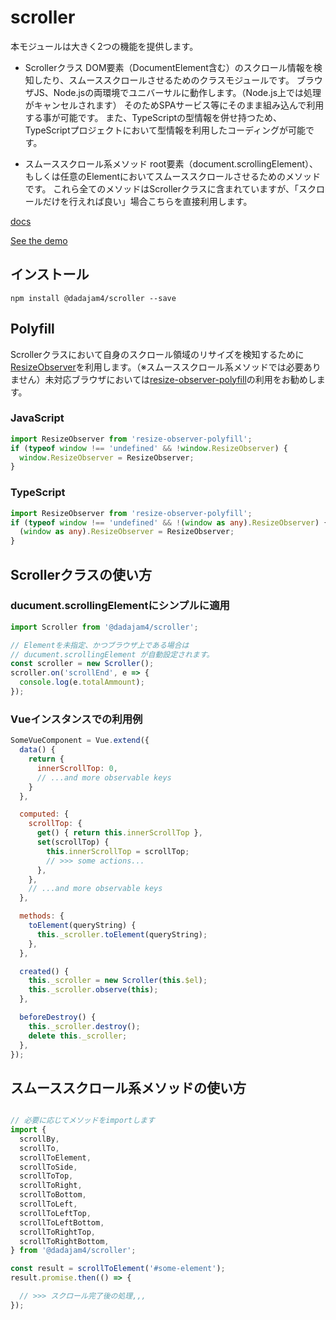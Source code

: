 # scroller

本モジュールは大きく2つの機能を提供します。

- Scrollerクラス
DOM要素（DocumentElement含む）のスクロール情報を検知したり、スムーススクロールさせるためのクラスモジュールです。
ブラウザJS、Node.jsの両環境でユニバーサルに動作します。（Node.js上では処理がキャンセルされます）
そのためSPAサービス等にそのまま組み込んで利用する事が可能です。
また、TypeScriptの型情報を併せ持つため、TypeScriptプロジェクトにおいて型情報を利用したコーディングが可能です。

- スムーススクロール系メソッド
root要素（document.scrollingElement）、もしくは任意のElementにおいてスムーススクロールさせるためのメソッドです。
これら全てのメソッドはScrollerクラスに含まれていますが、「スクロールだけを行えれば良い」場合こちらを直接利用します。

[docs](https://dadajam4.github.io/scroller/classes/_scroller_.scroller.html)

[See the demo](https://dadajam4.github.io/scroller/playground/)

## インストール
```
npm install @dadajam4/scroller --save
```

## Polyfill
Scrollerクラスにおいて自身のスクロール領域のリサイズを検知するために[ResizeObserver](https://wicg.github.io/ResizeObserver/)を利用します。（※スムーススクロール系メソッドでは必要ありません）未対応ブラウザにおいては[resize-observer-polyfill](https://www.npmjs.com/package/resize-observer-polyfill)の利用をお勧めします。

### JavaScript
```JavaScript
import ResizeObserver from 'resize-observer-polyfill';
if (typeof window !== 'undefined' && !window.ResizeObserver) {
  window.ResizeObserver = ResizeObserver;
}
```

### TypeScript
```TypeScript
import ResizeObserver from 'resize-observer-polyfill';
if (typeof window !== 'undefined' && !(window as any).ResizeObserver) {
  (window as any).ResizeObserver = ResizeObserver;
}
```

## Scrollerクラスの使い方

### ducument.scrollingElementにシンプルに適用
```JavaScript
import Scroller from '@dadajam4/scroller';

// Elementを未指定、かつブラウザ上である場合は
// ducument.scrollingElement が自動設定されます。
const scroller = new Scroller();
scroller.on('scrollEnd', e => {
  console.log(e.totalAmmount);
});
```

### Vueインスタンスでの利用例

```JavaScript
SomeVueComponent = Vue.extend({
  data() {
    return {
      innerScrollTop: 0,
      // ...and more observable keys
    }
  },

  computed: {
    scrollTop: {
      get() { return this.innerScrollTop },
      set(scrollTop) {
        this.innerScrollTop = scrollTop;
        // >>> some actions...
      },
    },
    // ...and more observable keys
  },

  methods: {
    toElement(queryString) {
      this._scroller.toElement(queryString);
    },
  },

  created() {
    this._scroller = new Scroller(this.$el);
    this._scroller.observe(this);
  },

  beforeDestroy() {
    this._scroller.destroy();
    delete this._scroller;
  },
});
```

## スムーススクロール系メソッドの使い方

```JavaScript

// 必要に応じてメソッドをimportします
import {
  scrollBy,
  scrollTo,
  scrollToElement,
  scrollToSide,
  scrollToTop,
  scrollToRight,
  scrollToBottom,
  scrollToLeft,
  scrollToLeftTop,
  scrollToLeftBottom,
  scrollToRightTop,
  scrollToRightBottom,
} from '@dadajam4/scroller';

const result = scrollToElement('#some-element');
result.promise.then(() => {

  // >>> スクロール完了後の処理,,,
});

```
